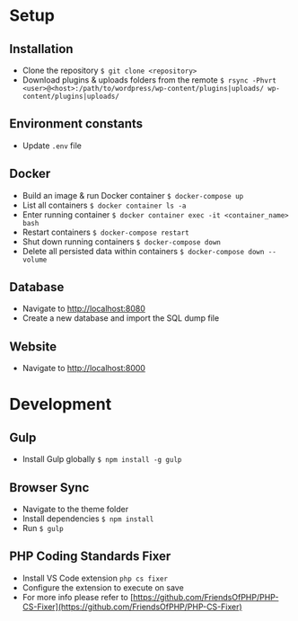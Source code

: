 # Setup

## Installation
- Clone the repository `$ git clone <repository>`
- Download plugins & uploads folders from the remote `$ rsync -Phvrt <user>@<host>:/path/to/wordpress/wp-content/plugins|uploads/ wp-content/plugins|uploads/`

## Environment constants
- Update `.env` file

## Docker
- Build an image & run Docker container `$ docker-compose up`
- List all containers `$ docker container ls -a`
- Enter running container `$ docker container exec -it <container_name> bash`
- Restart containers `$ docker-compose restart`
- Shut down running containers `$ docker-compose down`
- Delete all persisted data within containers `$ docker-compose down --volume`

## Database
- Navigate to [http://localhost:8080](http://localhost:8080)
- Create a new database and import the SQL dump file

## Website
- Navigate to [http://localhost:8000](http://localhost:8000)

# Development

## Gulp
- Install Gulp globally `$ npm install -g gulp`

## Browser Sync
- Navigate to the theme folder
- Install dependencies `$ npm install`
- Run `$ gulp`

## PHP Coding Standards Fixer
- Install VS Code extension `php cs fixer`
- Configure the extension to execute on save
- For more info please refer to [https://github.com/FriendsOfPHP/PHP-CS-Fixer](https://github.com/FriendsOfPHP/PHP-CS-Fixer)
